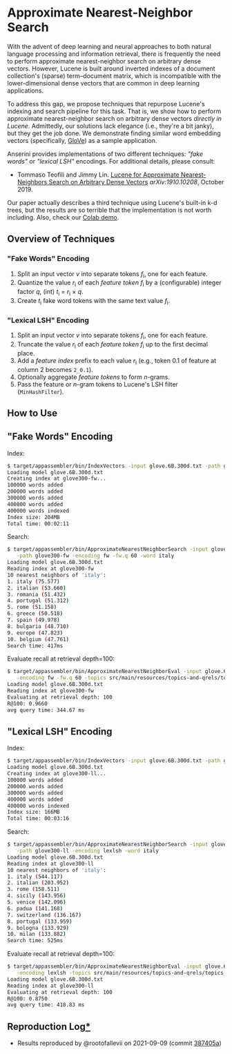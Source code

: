 # Approximate Nearest-Neighbor Search

With the advent of deep learning and neural approaches to both natural language processing and information retrieval, there is frequently the need to perform approximate nearest-neighbor search on arbitrary dense vectors.
However, Lucene is built around inverted indexes of a document collection's (sparse) term–document matrix, which is incompatible with the lower-dimensional dense vectors that are common in deep learning applications.

To address this gap, we propose techniques that repurpose Lucene's indexing and search pipeline for this task.
That is, we show how to perform approximate nearest-neighbor search on arbitrary dense vectors _directly in Lucene_.
Admittedly, our solutions lack elegance (i.e., they're a bit janky), but they get the job done.
We demonstrate finding similar word embedding vectors (specifically, [GloVe](https://nlp.stanford.edu/projects/glove/)) as a sample application.

Anserini provides implementations of two different techniques: _"fake words"_ or _"lexical LSH"_ encodings.
For additional details, please consult:

+ Tommaso Teofili and Jimmy Lin. [Lucene for Approximate Nearest-Neighbors Search on Arbitrary Dense Vectors](https://arxiv.org/abs/1910.10208) _arXiv:1910.10208_, October 2019.

Our paper actually describes a third technique using Lucene's built-in k-d trees, but the results are so terrible that the implementation is not worth including.
Also, check our [Colab demo](https://colab.research.google.com/drive/1PBrAlthWslK4DBeyMC_GA84vYo00OiYn).

## Overview of Techniques

### "Fake Words" Encoding

1. Split an input vector _v_ into separate tokens _f_<sub>i</sub>, one for each feature.
2. Quantize the value _r_<sub>i</sub> of each _feature token_ _f_<sub>i</sub> by a (configurable) integer factor _q_, (int) _t_<sub>i</sub> = _r_<sub>i</sub> × _q_.
3. Create _t_<sub>i</sub> fake word tokens with the same text value _f_<sub>i</sub>.
 
### "Lexical LSH" Encoding

1. Split an input vector _v_ into separate tokens _f_<sub>i</sub>, one for each feature.
2. Truncate the value _r_<sub>i</sub> of each _feature token_ _f_<sub>i</sub> up to the first decimal place.
3. Add a _feature index_ prefix to each value _r_<sub>i</sub> (e.g., token 0.1 of feature at column 2 becomes `2_0.1`).
4. Optionally aggregate _feature tokens_ to form _n_-grams.
5. Pass the feature or _n_-gram tokens to Lucene's LSH filter (`MinHashFilter`).

## How to Use

## "Fake Words" Encoding

Index:

```bash
$ target/appassembler/bin/IndexVectors -input glove.6B.300d.txt -path glove300-fw -encoding fw -fw.q 60
Loading model glove.6B.300d.txt
Creating index at glove300-fw...
100000 words added
200000 words added
300000 words added
400000 words added
400000 words indexed
Index size: 204MB
Total time: 00:02:11
```

Search:

```bash
$ target/appassembler/bin/ApproximateNearestNeighborSearch -input glove.6B.300d.txt \
   -path glove300-fw -encoding fw -fw.q 60 -word italy
Loading model glove.6B.300d.txt
Reading index at glove300-fw
10 nearest neighbors of 'italy':
1. italy (75.577)
2. italian (53.660)
3. romania (51.432)
4. portugal (51.312)
5. rome (51.158)
6. greece (50.518)
7. spain (49.978)
8. bulgaria (48.710)
9. europe (47.823)
10. belgium (47.761)
Search time: 417ms
```

Evaluate recall at retrieval depth=100:

```bash
$ target/appassembler/bin/ApproximateNearestNeighborEval -input glove.6B.300d.txt -path glove300-fw/ \
   -encoding fw -fw.q 60 -topics src/main/resources/topics-and-qrels/topics.robust04.txt -samples 100 -depth 100
Loading model glove.6B.300d.txt
Reading index at glove300-fw
Evaluating at retrieval depth: 100
R@100: 0.9660
avg query time: 344.67 ms
```

## "Lexical LSH" Encoding

Index:

```bash
$ target/appassembler/bin/IndexVectors -input glove.6B.300d.txt -path glove300-ll -encoding lexlsh
Loading model glove.6B.300d.txt
Creating index at glove300-ll...
100000 words added
200000 words added
300000 words added
400000 words added
400000 words indexed
Index size: 166MB
Total time: 00:03:16
```

Search:

```bash
$ target/appassembler/bin/ApproximateNearestNeighborSearch -input glove.6B.300d.txt \
   -path glove300-ll -encoding lexlsh -word italy
Loading model glove.6B.300d.txt
Reading index at glove300-ll
10 nearest neighbors of 'italy':
1. italy (544.117)
2. italian (203.952)
3. rome (158.511)
4. sicily (143.956)
5. venice (142.096)
6. padua (141.168)
7. switzerland (136.167)
8. portugal (133.959)
9. bologna (133.929)
10. milan (133.882)
Search time: 525ms
```

Evaluate recall at retrieval depth=100:

```bash
$ target/appassembler/bin/ApproximateNearestNeighborEval -input glove.6B.300d.txt -path glove300-ll/ \
   -encoding lexlsh -topics src/main/resources/topics-and-qrels/topics.robust04.txt -samples 100 -depth 100
Loading model glove.6B.300d.txt
Reading index at glove300-ll
Evaluating at retrieval depth: 100
R@100: 0.8750
avg query time: 418.83 ms
```

## Reproduction Log[*](reproducibility.md)

+ Results reproduced by @rootofallevii on 2021-09-09 (commit [387405a](https://github.com/castorini/anserini/commit/387405a4b187ecb30adab29ae903091cecce8481))
